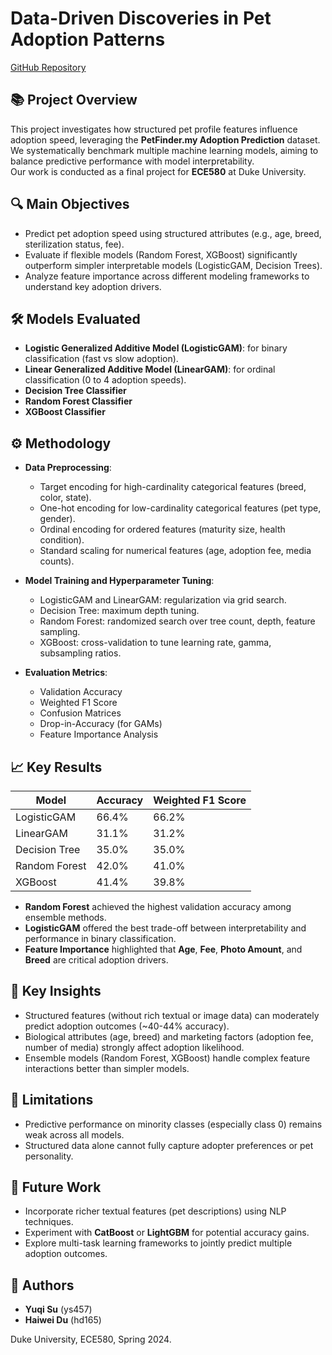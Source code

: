 # Data-Driven Discoveries in Pet Adoption Patterns

[GitHub Repository](https://github.com/cogitoergosum666/ECE580_project_pet_adoption)

## 📚 Project Overview

This project investigates how structured pet profile features influence adoption speed, leveraging the **PetFinder.my Adoption Prediction** dataset.  
We systematically benchmark multiple machine learning models, aiming to balance predictive performance with model interpretability.  
Our work is conducted as a final project for **ECE580** at Duke University.

## 🔍 Main Objectives
- Predict pet adoption speed using structured attributes (e.g., age, breed, sterilization status, fee).
- Evaluate if flexible models (Random Forest, XGBoost) significantly outperform simpler interpretable models (LogisticGAM, Decision Trees).
- Analyze feature importance across different modeling frameworks to understand key adoption drivers.

## 🛠 Models Evaluated
- **Logistic Generalized Additive Model (LogisticGAM)**: for binary classification (fast vs slow adoption).
- **Linear Generalized Additive Model (LinearGAM)**: for ordinal classification (0 to 4 adoption speeds).
- **Decision Tree Classifier**
- **Random Forest Classifier**
- **XGBoost Classifier**

## ⚙️ Methodology
- **Data Preprocessing**:  
  - Target encoding for high-cardinality categorical features (breed, color, state).
  - One-hot encoding for low-cardinality categorical features (pet type, gender).
  - Ordinal encoding for ordered features (maturity size, health condition).
  - Standard scaling for numerical features (age, adoption fee, media counts).

- **Model Training and Hyperparameter Tuning**:  
  - LogisticGAM and LinearGAM: regularization via grid search.
  - Decision Tree: maximum depth tuning.
  - Random Forest: randomized search over tree count, depth, feature sampling.
  - XGBoost: cross-validation to tune learning rate, gamma, subsampling ratios.

- **Evaluation Metrics**:  
  - Validation Accuracy  
  - Weighted F1 Score  
  - Confusion Matrices  
  - Drop-in-Accuracy (for GAMs)  
  - Feature Importance Analysis

## 📈 Key Results

| Model           | Accuracy | Weighted F1 Score |
|-----------------|----------|-------------------|
| LogisticGAM     | 66.4%    | 66.2%             |
| LinearGAM       | 31.1%    | 31.2%             |
| Decision Tree   | 35.0%    | 35.0%             |
| Random Forest   | 42.0%    | 41.0%             |
| XGBoost         | 41.4%    | 39.8%             |

- **Random Forest** achieved the highest validation accuracy among ensemble methods.
- **LogisticGAM** offered the best trade-off between interpretability and performance in binary classification.
- **Feature Importance** highlighted that **Age**, **Fee**, **Photo Amount**, and **Breed** are critical adoption drivers.

## 🧠 Key Insights
- Structured features (without rich textual or image data) can moderately predict adoption outcomes (~40-44% accuracy).
- Biological attributes (age, breed) and marketing factors (adoption fee, number of media) strongly affect adoption likelihood.
- Ensemble models (Random Forest, XGBoost) handle complex feature interactions better than simpler models.

## 📌 Limitations
- Predictive performance on minority classes (especially class 0) remains weak across all models.
- Structured data alone cannot fully capture adopter preferences or pet personality.

## 🚀 Future Work
- Incorporate richer textual features (pet descriptions) using NLP techniques.
- Experiment with **CatBoost** or **LightGBM** for potential accuracy gains.
- Explore multi-task learning frameworks to jointly predict multiple adoption outcomes.

## 👥 Authors
- **Yuqi Su** (ys457)  
- **Haiwei Du** (hd165)

Duke University, ECE580, Spring 2024.
